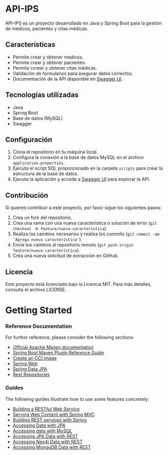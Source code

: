 # API-IPS

API-IPS es un proyecto desarrollado en Java y Spring Boot para la gestión de médicos, pacientes y citas médicas.

## Características

- Permite crear y obtener medicos.
- Permite crear y obtener pacientes.
- Permite ccrear y obtener citas médicas.
- Validación de formularios para asegurar datos correctos.
- Documentación de la API disponible en [Swagger UI](http://localhost:8080/swagger-ui/index.html).

## Tecnologías utilizadas

- Java
- Spring Boot
- Base de datos (MySQL)
- Swagger

## Configuración

1. Clona el repositorio en tu máquina local.
2. Configura la conexión a la base de datos MySQL en el archivo `application.properties`.
3. Ejecuta el script SQL proporcionado en la carpeta `scripts` para crear la estructura de la base de datos.
4. Ejecuta la aplicación y accede a [Swagger UI](http://localhost:8080/swagger-ui/index.html) para explorar la API.

## Contribución

Si quieres contribuir a este proyecto, por favor sigue los siguientes pasos:

1. Crea un fork del repositorio.
2. Crea una rama con una nueva característica o solución de error (`git checkout -b feature/nueva-caracteristica`).
3. Realiza los cambios necesarios y realiza los commits (`git commit -am 'Agrega nueva característica'`).
4. Envía tus cambios al repositorio remoto (`git push origin feature/nueva-caracteristica`).
5. Crea una nueva solicitud de extracción en GitHub.

## Licencia

Este proyecto está licenciado bajo la Licencia MIT. Para más detalles, consulta el archivo LICENSE.

# Getting Started

### Reference Documentation
For further reference, please consider the following sections:

* [Official Apache Maven documentation](https://maven.apache.org/guides/index.html)
* [Spring Boot Maven Plugin Reference Guide](https://docs.spring.io/spring-boot/docs/3.1.1/maven-plugin/reference/html/)
* [Create an OCI image](https://docs.spring.io/spring-boot/docs/3.1.1/maven-plugin/reference/html/#build-image)
* [Spring Web](https://docs.spring.io/spring-boot/docs/3.1.1/reference/htmlsingle/#web)
* [Spring Data JPA](https://docs.spring.io/spring-boot/docs/3.1.1/reference/htmlsingle/#data.sql.jpa-and-spring-data)
* [Rest Repositories](https://docs.spring.io/spring-boot/docs/3.1.1/reference/htmlsingle/#howto.data-access.exposing-spring-data-repositories-as-rest)

### Guides
The following guides illustrate how to use some features concretely:

* [Building a RESTful Web Service](https://spring.io/guides/gs/rest-service/)
* [Serving Web Content with Spring MVC](https://spring.io/guides/gs/serving-web-content/)
* [Building REST services with Spring](https://spring.io/guides/tutorials/rest/)
* [Accessing Data with JPA](https://spring.io/guides/gs/accessing-data-jpa/)
* [Accessing data with MySQL](https://spring.io/guides/gs/accessing-data-mysql/)
* [Accessing JPA Data with REST](https://spring.io/guides/gs/accessing-data-rest/)
* [Accessing Neo4j Data with REST](https://spring.io/guides/gs/accessing-neo4j-data-rest/)
* [Accessing MongoDB Data with REST](https://spring.io/guides/gs/accessing-mongodb-data-rest/)


